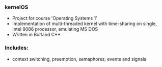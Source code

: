### kernelOS
- Project for course 'Operating Systems 1'
- Implementation of multi-threaded kernel with time-sharing on single, Intel 8086 processor, emulating MS DOS
- Written in Borland C++
###
### Includes:
- context switching, preemption, semaphores, events and signals
